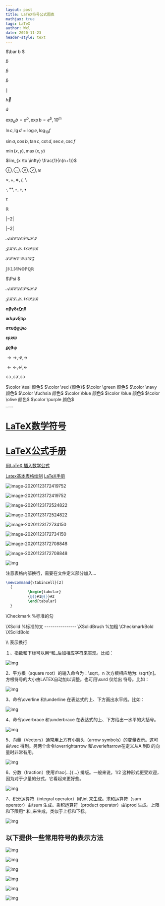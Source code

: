 ```yaml
---
layout: post
title: LaTeX符号公式图表
mathjax: true
tags: LaTeX
author: Wxl
date: 2020-11-23
header-style: text
---
```


$\bar b  $ 

$\tilde b$

$\hat b$ 

$\dot b$

$\mid$

$\vec b$

$\dot a$

$\exp_a b = a^b, \exp b = e^b, 10^m$

$\ln c, \lg d = \log e, \log_{10} f$

$\sin a, \cos b, \tan c, \cot d, \sec e, \csc f$

$\min(x,y), \max(x,y)$

$lim_{x \to \infty} \frac{1}{n(n+1)}$

$\oplus, \ominus, \otimes, \oslash, \odot$

$\times, \div, \divideontimes, /, \backslash$

$\cdot, * \ast, \star, \circ, \bullet$

$\tau$

$\mathbb R$

$\left|-2\right|$

$\lvert-2\rvert$ 

$\mathcal{ABCDEFGHI}$

$\mathcal{JKLMNOPQR}$

$\mathcal{STUVWXYZ}$

$\mathbb{JKLMNOPQR}$

$\Psi $

$\mathcal{ABCDEFGHI}$

$\mathcal{JKLMNOPQR}$

$\boldsymbol{\alpha\beta\gamma\delta\epsilon\zeta\eta\theta}$

$\boldsymbol{\iota\kappa\lambda\mu\nu\xi\pi\rho}$

$\boldsymbol{\sigma\tau\upsilon\phi\chi\psi\omega}$

$\boldsymbol{\varepsilon\digamma\varkappa\varpi}$

$\boldsymbol{\varrho\varsigma\vartheta\varphi}$

$\rightarrow \to, \nrightarrow, \longrightarrow$



$\leftarrow \gets, \nleftarrow, \longleftarrow$



$\leftrightarrow, \nleftrightarrow, \longleftrightarrow$

$\color \teal 颜色$  $\color \red {颜色}$ $\color \green 颜色$ $\color \navy 颜色$ $\color \fuchsia 颜色$
$\color \blue 颜色$  $\color \blue 颜色$  $\color \olive 颜色$  $\color \purple 颜色$ 



<img src="../assets/fet/image-20201124162224880.png" alt="image-20201124162224880" style="zoom: 12%;" />


# [LaTeX数学符号 ](https://www.mohu.org/info/symbols/symbols.htm)

# [LaTeX公式手册](https://www.cnblogs.com/1024th/p/11623258.html)

[用LaTeX 插入数学公式](https://blog.csdn.net/happyday_d/article/details/83715440)

[Latex基本表格绘制](https://blog.csdn.net/juechenyi/article/details/77116011)
[LaTeX手册](https://www.moonpapers.com/manual/latex/basic/)

![image-20201123172419752](/assets/fet/image-20201123172419752.png)

![image-20201123172419752](../assets/fet/image-20201123172419752.png)



![image-20201123172524822](../assets/fet/image-20201123172524822.png)

![image-20201123172524822](/assets/fet/image-20201123172524822.png)

![image-20201123172734150](/assets/fet/image-20201123172734150.png)

![image-20201123172734150](../assets/fet/image-20201123172734150.png)

![image-20201123172708848](/assets/fet/image-20201123172708848.png)

![image-20201123172708848](../assets/fet/image-20201123172708848.png)

![img](https://www.mohu.org/info/symbols/1.GIF)



注意表格内部换行，需要在文件定义部分加入...

```latex
\newcommand{\tabincell}[2]
  {
          \begin{tabular}
          {@{}#1@{}}#2
          \end{tabular}
  }
```

\Checkmark    %标准的勾  

\XSolid             %标准的叉  ----------------  \XSolidBrush   %加粗 \CheckmarkBold  \XSolidBold

\\\ 表示换行

１、指数和下标可以用^和_后加相应字符来实现。比如：

![img](https://www.mohu.org/info/symbols/foot.gif)

2、平方根（square root）的输入命令为：\sqrt，n 次方根相应地为: \sqrt[n]。方根符号的大小由LATEX自动加以调整。也可用\surd 仅给出
符号。比如：

![img](https://www.mohu.org/info/symbols/sqrt.GIF)

3、命令\overline 和\underline 在表达式的上、下方画出水平线。比如：

![img](https://www.mohu.org/info/symbols/overline.GIF)

4、命令\overbrace 和\underbrace 在表达式的上、下方给出一水平的大括号。

![img](https://www.mohu.org/info/symbols/brace.GIF)

5、向量（Vectors）通常用上方有小箭头（arrow symbols）的变量表示。这可由\vec 得到。另两个命令\overrightarrow 和\overleftarrow在定义从A 到B 的向量时非常有用。

![img](https://www.mohu.org/info/symbols/vec.GIF)

6、分数（fraction）使用\frac{...}{...} 排版。一般来说，1/2 这种形式更受欢迎，因为对于少量的分式，它看起来更好些。

![img](https://www.mohu.org/info/symbols/frac.GIF)

7、积分运算符（integral operator）用\int 来生成。求和运算符（sum operator）由\sum 生成。乘积运算符（product operator）由\prod 生成。上限和下限用^ 和_来生成，类似于上标和下标。

![img](https://www.mohu.org/info/symbols/int.GIF)

## 以下提供一些常用符号的表示方法



![img](https://www.mohu.org/info/symbols/2.GIF)

![img](https://www.mohu.org/info/symbols/3.GIF)

![img](https://www.mohu.org/info/symbols/4.GIF)

![img](https://www.mohu.org/info/symbols/5.GIF)

![img](https://www.mohu.org/info/symbols/6.GIF)

![img](https://www.mohu.org/info/symbols/7.GIF)